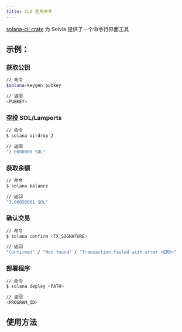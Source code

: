 ```yaml
---
title: CLI 使用参考
---
```


[solana-cli crate](https://crates.io/crates/solana-cli) 为 Solvia 提供了一个命令行界面工具

## 示例：

### 获取公钥

```bash
// 命令
$solana-keygen pubkey

// 返回
<PUBKEY>
```

### 空投 SOL/Lamports

```bash
// 命令
$ solana airdrop 2

// 返回
"2.0000000 SOL"
```

### 获取余额

```bash
// 命令
$ solana balance

// 返回
"3.00050001 SOL"
```

### 确认交易

```bash
// 命令
$ solana confirm <TX_SIGNATURE>

// 返回
"Confirmed" / "Not found" / "Transaction failed with error <ERR>"
```

### 部署程序

```bash
// 命令
$ solana deploy <PATH>

// 返回
<PROGRAM_ID>
```

## 使用方法
###
```text

```
